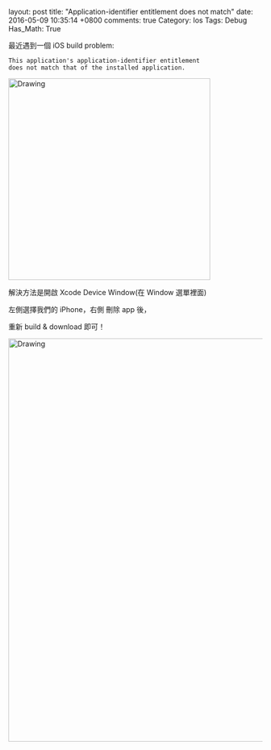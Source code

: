 layout: post
title: "Application-identifier entitlement does not match"
date: 2016-05-09 10:35:14 +0800
comments: true
Category: Ios
Tags: Debug
Has_Math: True

最近遇到一個 iOS build problem:

	This application's application-identifier entitlement
	does not match that of the installed application.

<img src="http://coding-addict.com/pictures/rd/ios_build_problem.png" alt="Drawing" style="width: 400px;"/>

解決方法是開啟 Xcode Device Window(在 Window 選單裡面)

左側選擇我們的 iPhone，右側 刪除 app 後，

重新 build & download 即可！

<img src="http://coding-addict.com/pictures/rd/ios_build_problem_Xcode device window.png" alt="Drawing" style="width: 800px;"/>


#
